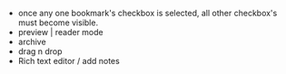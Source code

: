 - once any one bookmark's checkbox is selected, all other checkbox's must become visible.
- preview | reader mode
- archive
- drag n drop
- Rich text editor / add notes